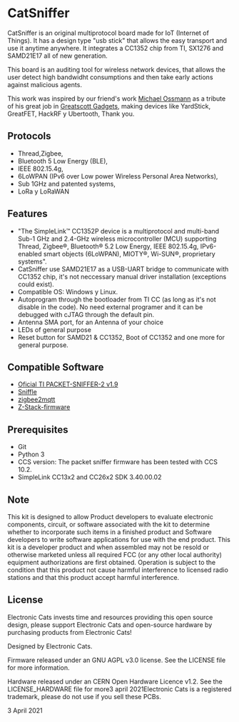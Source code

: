# CatSniffer

CatSniffer is an original multiprotocol board made for IoT (Internet of Things). It has a design type "usb stick" that allows the easy transport and use it anytime anywhere. It integrates a CC1352 chip from TI, SX1276 and SAMD21E17 all of new generation.

This board is an auditing tool for wireless network devices, that allows the user detect high bandwidht consumptions and then take early actions against malicious agents. 

This work was inspired by our friend's work [Michael Ossmann](https://twitter.com/michaelossmann) as a tribute of his great job in [Greatscott Gadgets](https://greatscottgadgets.com/), making devices like YardStick, GreatFET, HackRF y Ubertooth, Thank you.


## Protocols
- Thread,Zigbee, 
- Bluetooth 5 Low Energy (BLE), 
- IEEE 802.15.4g, 
- 6LoWPAN (IPv6 over Low power Wireless Personal Area Networks), 
- Sub 1GHz and patented systems,
- LoRa y LoRaWAN
    

## Features
- "The SimpleLink™ CC1352P device is a multiprotocol and multi-band Sub-1 GHz and 2.4-GHz wireless microcontroller (MCU) supporting Thread, Zigbee®, Bluetooth® 5.2 Low Energy, IEEE 802.15.4g, IPv6-enabled smart objects (6LoWPAN), MIOTY®, Wi-SUN®, proprietary systems".
- CatSniffer use SAMD21E17 as a USB-UART bridge to communicate with CC1352 chip, it's not neccessary manual driver installation (exceptions could exist).
-  Compatible OS: Windows y Linux.
-  Autoprogram through the bootloader from TI CC (as long as it's not disable in the code). No need external programer and it can be debugged with cJTAG through the default pin.
- Antenna SMA port, for an Antenna of your choice
- LEDs of general purpose
- Reset button for SAMD21 & CC1352, Boot of CC1352 and one more for general purpose.


## Compatible Software
- [Oficial TI PACKET-SNIFFER-2 v1.9](https://www.ti.com/tool/download/PACKET-SNIFFER-2)
- [Sniffle](https://github.com/nccgroup/Sniffle)
- [zigbee2mqtt](https://github.com/Koenkk/zigbee2mqtt)
- [Z-Stack-firmware](https://github.com/Koenkk/Z-Stack-firmware)


## Prerequisites
- Git
- Python 3
- CCS version: The packet sniffer firmware has been tested with CCS 10.2.
- SimpleLink CC13x2 and CC26x2 SDK 3.40.00.02



## Note
This kit is designed to allow Product developers to evaluate electronic components, circuit, or software associated with the kit to determine whether to incorporate such items in a finished product and Software developers to write software applications for use with the end product. This kit is a developer product and when assembled may not be resold or otherwise marketed unless all required FCC (or any other local authority) equipment authorizations are first obtained. Operation is subject to the condition that this product not cause harmful interference to licensed radio stations and that this product accept harmful interference.

## License

Electronic Cats invests time and resources providing this open source design, please support Electronic Cats and open-source hardware by purchasing products from Electronic Cats!

Designed by Electronic Cats.

Firmware released under an GNU AGPL v3.0 license. See the LICENSE file for more information.

Hardware released under an CERN Open Hardware Licence v1.2. See the LICENSE_HARDWARE file for more3 april 2021Electronic Cats is a registered trademark, please do not use if you sell these PCBs.

3 April 2021
